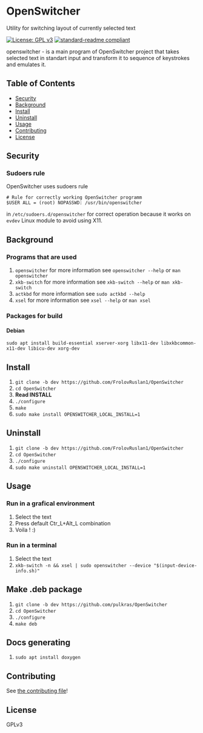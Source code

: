 # OpenSwitcher
Utility for switching layout of currently selected text

[![License: GPL v3](https://img.shields.io/badge/License-GPLv3-blue.svg)](https://www.gnu.org/licenses/gpl-3.0)	
[![standard-readme compliant](https://img.shields.io/badge/readme%20style-standard-brightgreen.svg?style=flat-square)](https://github.com/RichardLitt/standard-readme)

openswitcher - is a main program of OpenSwitcher project that takes selected text in standart input and transform it to sequence of keystrokes and emulates it.

## Table of Contents

- [Security](#security)
- [Background](#background)
- [Install](#install)
- [Uninstall](#uninstall)
- [Usage](#usage)
- [Contributing](#contributing)
- [License](#license)
<!-- - [API](#api) -->
## Security

### Sudoers rule

OpenSwitcher uses sudoers rule
```
# Rule for correctly working OpenSwitcher programm 
$USER ALL = (root) NOPASSWD: /usr/bin/openswitcher
```
in `/etc/sudoers.d/openswitcher` for correct operation because it works on `evdev` Linux module to avoid using X11.

## Background

### Programs that are used

1. `openswitcher` for more information see `openswitcher --help` or `man openswitcher`
2. `xkb-switch` for more information see `xkb-switch --help` or `man xkb-switch`
3. `actkbd` for more information see `sudo actkbd --help`
4. `xsel` for more information see `xsel --help` or `man xsel`

### Packages for build

#### Debian

`sudo apt install build-essential xserver-xorg libx11-dev libxkbcommon-x11-dev libicu-dev xorg-dev`

## Install

1. `git clone -b dev https://github.com/FrolovRuslan1/OpenSwitcher`
2. `cd OpenSwitcher`
3. **Read INSTALL**
4. `./configure`
5. `make`
6. `sudo make install OPENSWITCHER_LOCAL_INSTALL=1`

## Uninstall

1. `git clone -b dev https://github.com/FrolovRuslan1/OpenSwitcher`
2. `cd OpenSwitcher`
3. `./configure`
4. `sudo make uninstall OPENSWITCHER_LOCAL_INSTALL=1`

## Usage

### Run in a grafical environment

1. Select the text
2. Press default Ctr_L+Alt_L combination
3. Voila ! :)

### Run in a terminal

1. Select the text
2.  `xkb-switch -n && xsel | sudo openswitcher --device "$(input-device-info.sh)"`


<!-- ## API

### Any optional sections -->

## Make .deb package

1. `git clone -b dev https://github.com/pulkras/OpenSwitcher`
2. `cd OpenSwitcher`
3. `./configure`
4. `make deb`

## Docs generating

1.  `sudo apt install doxygen`

## Contributing	

See [the contributing file](CONTRIBUTING.md)!

## License

GPLv3